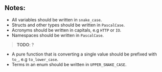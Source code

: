## Notes:

- All variables should be written in `snake_case`.
- Structs and other types should be written in `PascalCase`.
- Acronyms should be written in capitals, e.g `HTTP` or `IO`.
- Namespaces should be written in `PascalCase`.
> **TODO**: ?
- A pure function that is converting a single value should be prefixed with `to_`, e.g `to_lower_case`.
- Terms in an enum should be written in `UPPER_SNAKE_CASE`.
